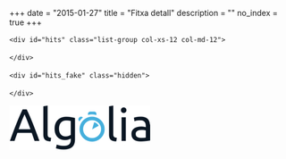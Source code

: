 +++
date        = "2015-01-27"
title       = "Fitxa detall"
description = ""
no_index 	= true
+++
<link href="/css/cercador.css" rel="stylesheet" type="text/css" />

<section class="rslt" id="cercador_text">

<div class="row">

    <div id="hits" class="list-group col-xs-12 col-md-12">
    	
    </div>

    <div id="hits_fake" class="hidden">
    	
    </div>

</div>

</section>

<!-- TEMPLATES -->
<script type="text/html" id="hit-template">
	<div class="destacat_text list-group-item">
        <h2>{{Denominació}}</h2>
        <div class="block-with-text">
        </div>
	</div>
</script>

<script type="text/html" id="no-results-template">
	<div id="no-results-message">
	  <p>Aquest ENS no existeix</p>
	  <!--a href="." class='clear-all'>Neteja la cerca</a-->
	</div>
</script>

<script type="text/html" id="stats-template">
  S'han trobat <b>{{nbHits}}</b> resultats
</script>
<!-- /TEMPLATES -->

<div id="logo-algolia">
	<img src="/images/algolia/Algolia_logo_bg-white.jpg" alt="Logo Algolia" />
</div>

<script src="//cdnjs.cloudflare.com/ajax/libs/showdown/1.4.2/showdown.min.js"></script>
<script src="//cdn.jsdelivr.net/instantsearch.js/1/instantsearch.min.js"></script>
<script src="../app.js"></script>
<style>
.fitxa_detall tr td:first-child{
  font-weight: bold;
}
.nested_background{
	background-color: #ddd;
}
</style>
